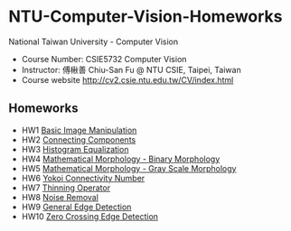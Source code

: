 # NTU-Computer-Vision-Homeworks
National Taiwan University - Computer Vision
* Course Number: CSIE5732 Computer Vision
* Instructor: 傅楸善 Chiu-San Fu @ NTU CSIE, Taipei, Taiwan
* Course website http://cv2.csie.ntu.edu.tw/CV/index.html

## Homeworks
* HW1 [Basic Image Manipulation](http://cv2.csie.ntu.edu.tw/CV/hw2021/hw1.html)
* HW2 [Connecting Components](http://cv2.csie.ntu.edu.tw/CV/hw2021/hw2.html)
* HW3 [Histogram Equalization](http://cv2.csie.ntu.edu.tw/CV/hw2021/hw3.html)
* HW4 [Mathematical Morphology - Binary Morphology](http://cv2.csie.ntu.edu.tw/CV/hw2021/hw4.html)
* HW5 [Mathematical Morphology - Gray Scale Morphology](http://cv2.csie.ntu.edu.tw/CV/hw2021/hw5.html)
* HW6 [Yokoi Connectivity Number](http://cv2.csie.ntu.edu.tw/CV/hw2021/hw6.html)
* HW7 [Thinning Operator](http://cv2.csie.ntu.edu.tw/CV/hw2021/hw7.html)
* HW8 [Noise Removal](http://cv2.csie.ntu.edu.tw/CV/hw2021/hw8.html)
* HW9 [General Edge Detection](http://cv2.csie.ntu.edu.tw/CV/hw2021/hw9.html)
* HW10 [Zero Crossing Edge Detection](http://cv2.csie.ntu.edu.tw/CV/hw2021/hw10.html)

